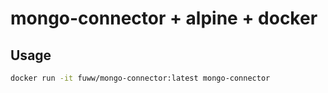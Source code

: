 mongo-connector + alpine + docker
=================================

## Usage

```sh
docker run -it fuww/mongo-connector:latest mongo-connector
```
